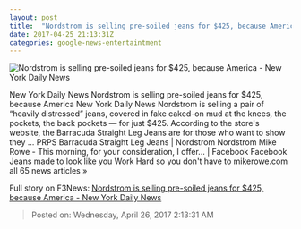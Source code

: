 ```yaml
---
layout: post
title:  "Nordstrom is selling pre-soiled jeans for $425, because America - New York Daily News"
date: 2017-04-25 21:13:31Z
categories: google-news-entertaintment
---
```


![Nordstrom is selling pre-soiled jeans for $425, because America - New York Daily News](http://assets.nydailynews.com/polopoly_fs/1.3100027.1493151655!/img/httpImage/image.jpg_gen/derivatives/landscape_1200/jeans26f-1-web.jpg)

New York Daily News Nordstrom is selling pre-soiled jeans for $425, because America New York Daily News Nordstrom is selling a pair of “heavily distressed” jeans, covered in fake caked-on mud at the knees, the pockets, the back pockets — for just $425. According to the store's website, the Barracuda Straight Leg Jeans are for those who want to show they ... PRPS Barracuda Straight Leg Jeans | Nordstrom Nordstrom Mike Rowe - This morning, for your consideration, I offer... | Facebook Facebook Jeans made to look like you Work Hard so you don't have to mikerowe.com all 65 news articles »


Full story on F3News: [Nordstrom is selling pre-soiled jeans for $425, because America - New York Daily News](http://www.f3nws.com/n/EgUsgD)

> Posted on: Wednesday, April 26, 2017 2:13:31 AM
